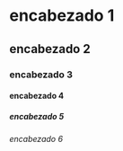 # encabezado 1
## encabezado 2
### encabezado 3
#### encabezado 4
##### encabezado 5
###### encabezado 6